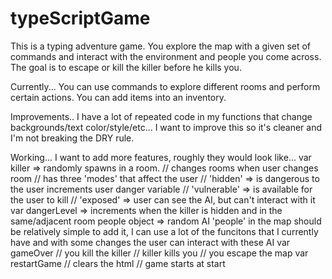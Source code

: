 # typeScriptGame
This is a typing adventure game. You explore the map with a given set of commands and interact with the environment and people you come across. The goal is to escape or kill the killer before he kills you.

Currently...
    You can use commands to explore different rooms and perform certain actions.
    You can add items into an inventory.

Improvements..
    I have a lot of repeated code in my functions that change backgrounds/text color/style/etc... I want to improve this so it's cleaner and I'm not breaking the DRY rule.

Working...
    I want to add more features, roughly they would look like...
        var killer => randomly spawns in a room.
            // changes rooms when user changes room
            // has three 'modes' that affect the user
                // 'hidden' => is dangerous to the user increments user danger variable
                //  'vulnerable' => is available for the user to kill
                //  'exposed' => user can see the AI, but can't interact with it
        var dangerLevel => increments when the killer is hidden and in the same/adjacent room
        people object => random AI 'people' in the map
            should be relatively simple to add it, I can use a lot of the funcitons that I currently have and with some changes the user can interact with these AI
        var gameOver
            // you kill the killer
            // killer kills you
            // you escape the map
        var restartGame
            // clears the html
            // game starts at start


